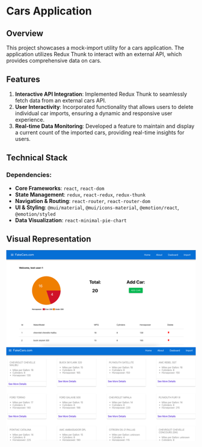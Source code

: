 # Cars Application

## Overview

This project showcases a mock-import utility for a cars application. The application utilizes Redux Thunk to interact with an external API, which provides comprehensive data on cars.

## Features

1. **Interactive API Integration**: Implemented Redux Thunk to seamlessly fetch data from an external cars API.
2. **User Interactivity**: Incorporated functionality that allows users to delete individual car imports, ensuring a dynamic and responsive user experience.
3. **Real-time Data Monitoring**: Developed a feature to maintain and display a current count of the imported cars, providing real-time insights for users.

## Technical Stack

### Dependencies:
- **Core Frameworks**: `react`, `react-dom`
- **State Management**: `redux`, `react-redux`, `redux-thunk`
- **Navigation & Routing**: `react-router`, `react-router-dom`
- **UI & Styling**: `@mui/material`, `@mui/icons-material`, `@emotion/react`, `@emotion/styled`
- **Data Visualization**: `react-minimal-pie-chart`

## Visual Representation

![1](./images/dashboard.png)
![2](./images/home.png)


